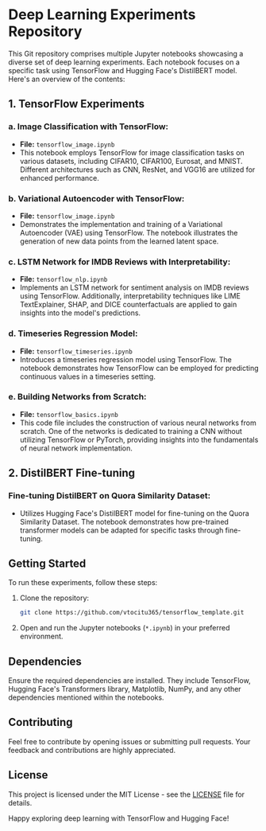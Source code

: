 # Deep Learning Experiments Repository

This Git repository comprises multiple Jupyter notebooks showcasing a diverse set of deep learning experiments. Each notebook focuses on a specific task using TensorFlow and Hugging Face's DistilBERT model. Here's an overview of the contents:

## 1. TensorFlow Experiments

### a. **Image Classification with TensorFlow:**
   - **File:** `tensorflow_image.ipynb`
   - This notebook employs TensorFlow for image classification tasks on various datasets, including CIFAR10, CIFAR100, Eurosat, and MNIST. Different architectures such as CNN, ResNet, and VGG16 are utilized for enhanced performance.

### b. **Variational Autoencoder with TensorFlow:**
   - **File:** `tensorflow_image.ipynb`
   - Demonstrates the implementation and training of a Variational Autoencoder (VAE) using TensorFlow. The notebook illustrates the generation of new data points from the learned latent space.

### c. **LSTM Network for IMDB Reviews with Interpretability:**
   - **File:** `tensorflow_nlp.ipynb`
   - Implements an LSTM network for sentiment analysis on IMDB reviews using TensorFlow. Additionally, interpretability techniques like LIME TextExplainer, SHAP, and DICE counterfactuals are applied to gain insights into the model's predictions.

### d. **Timeseries Regression Model:**
   - **File:** `tensorflow_timeseries.ipynb`
   - Introduces a timeseries regression model using TensorFlow. The notebook demonstrates how TensorFlow can be employed for predicting continuous values in a timeseries setting.

### e. **Building Networks from Scratch:**
   - **File:** `tensorflow_basics.ipynb`
   - This code file includes the construction of various neural networks from scratch. One of the networks is dedicated to training a CNN without utilizing TensorFlow or PyTorch, providing insights into the fundamentals of neural network implementation.

## 2. DistilBERT Fine-tuning

### **Fine-tuning DistilBERT on Quora Similarity Dataset:**
   - Utilizes Hugging Face's DistilBERT model for fine-tuning on the Quora Similarity Dataset. The notebook demonstrates how pre-trained transformer models can be adapted for specific tasks through fine-tuning.

## Getting Started

To run these experiments, follow these steps:

1. Clone the repository:

   ```bash
   git clone https://github.com/vtocitu365/tensorflow_template.git
   ```

2. Open and run the Jupyter notebooks (`*.ipynb`) in your preferred environment.

## Dependencies

Ensure the required dependencies are installed. They include TensorFlow, Hugging Face's Transformers library, Matplotlib, NumPy, and any other dependencies mentioned within the notebooks.

## Contributing

Feel free to contribute by opening issues or submitting pull requests. Your feedback and contributions are highly appreciated.

## License

This project is licensed under the MIT License - see the [LICENSE](LICENSE) file for details.

Happy exploring deep learning with TensorFlow and Hugging Face!
